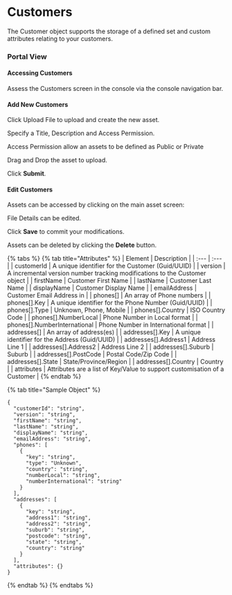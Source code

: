 # Customers

The Customer object supports the storage of a defined set and custom attributes relating to your customers.

### Portal View

#### Accessing Customers 

Assess the Customers screen in the console via the console navigation bar.

#### Add New Customers

Click Upload File to upload and create the new asset.



Specify a Title, Description and Access Permission.

Access Permission allow an assets to be defined as Public or Private

Drag and Drop the asset to upload.

Click **Submit**.

#### Edit Customers

Assets can be accessed by clicking on the main asset screen:



File Details can be edited.



Click **Save** to commit your modifications.

Assets can be deleted by clicking the **Delete** button.

{% tabs %}
{% tab title="Attributes" %}
| Element | Description |
| :--- | :--- |
| customerId | A unique identifier for the Customer \(Guid/UUID\) |
| version | A incremental version number tracking modifications to the Customer object |
| firstName | Customer First Name |
| lastName | Customer Last Name |
| displayName | Customer Display Name |
| emailAddress | Customer Email Address in  |
| phones\[\] | An array of Phone numbers |
| phones\[\].Key | A unique identifier for the Phone Number \(Guid/UUID\) |
| phones\[\].Type | Unknown, Phone, Mobile |
| phones\[\].Country | ISO Country Code |
| phones\[\].NumberLocal | Phone Number in Local format |
| phones\[\].NumberInternational | Phone Number in International format |
| addresses\[\] | An array of address\(es\) |
| addresses\[\].Key | A unique identifier for the Address \(Guid/UUID\) |
| addresses\[\].Address1 | Address Line 1 |
| addresses\[\].Address2 | Address Line 2 |
| addresses\[\].Suburb | Suburb |
| addresses\[\].PostCode | Postal Code/Zip Code |
| addresses\[\].State | State/Province/Region |
| addresses\[\].Country | Country |
| attributes | Attributes are a list of Key/Value to support customisation of a Customer |
{% endtab %}

{% tab title="Sample Object" %}
```text
{
  "customerId": "string",
  "version": "string",
  "firstName": "string",
  "lastName": "string",
  "displayName": "string",
  "emailAddress": "string",
  "phones": [
    {
      "key": "string",
      "type": "Unknown",
      "country": "string",
      "numberLocal": "string",
      "numberInternational": "string"
    }
  ],
  "addresses": [
    {
      "key": "string",
      "address1": "string",
      "address2": "string",
      "suburb": "string",
      "postcode": "string",
      "state": "string",
      "country": "string"
    }
  ],
  "attributes": {}
}
```
{% endtab %}
{% endtabs %}

